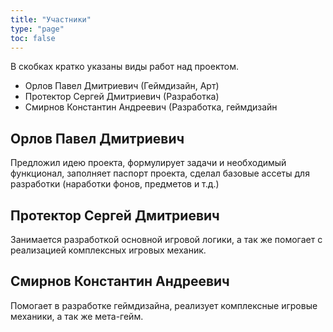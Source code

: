 ```yaml
---
title: "Участники"
type: "page"
toc: false
---
```


В скобках кратко указаны виды работ над проектом.

- Орлов Павел Дмитриевич (Геймдизайн, Арт)
- Протектор Сергей Дмитриевич (Разработка)
- Смирнов Константин Андреевич (Разработка, геймдизайн

## Орлов Павел Дмитриевич
Предложил идею проекта, формулирует задачи и необходимый функционал, заполняет паспорт проекта,
сделал базовые ассеты для разработки (наработки фонов, предметов и т.д.)

## Протектор Сергей Дмитриевич
Занимается разработкой основной игровой логики, а так же помогает с реализацией комплексных игровых
механик.

## Смирнов Константин Андреевич
Помогает в разработке геймдизайна, реализует комплексные игровые механики, а так же мета-гейм.
